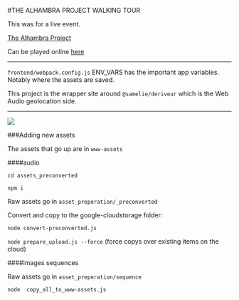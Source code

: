 #THE ALHAMBRA PROJECT WALKING TOUR

This was for a live event.

[The Alhambra Project](rad.wtf/projects/alhambra)

Can be played online [here](rad.wtf/projects/alhambra)
<hr>

`frontend/webpack.config.js` ENV_VARS has the important app variables. Notably where the assets are saved.

This project is the wrapper site around `@samelie/deriveur` which is the Web Audio geolocation side.

<hr>


![](https://66.media.tumblr.com/dfffb0f843af048fc379be0442a7fc59/tumblr_og1k8u0zbG1vjlpqwo1_1280.jpg)


###Adding new assets

The assets that go up are in `www-assets`

####audio

`cd assets_preconverted`

`npm i`

Raw assets go in `asset_preperation/_preconverted`

Convert and copy to the google-cloudstorage folder:

`node convert-preconverted.js`

`node prepare_upload.js --force` (force copys over existing items on the cloud)

####images sequences

Raw assets go in `asset_preperation/sequence`

`node  copy_all_to_www-assets.js`



